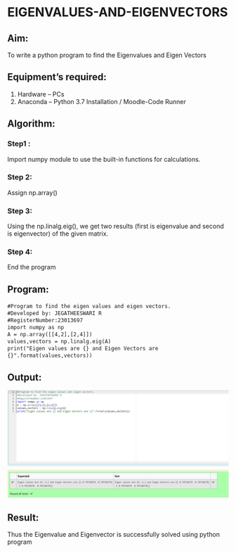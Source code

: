 # EIGENVALUES-AND-EIGENVECTORS
## Aim:
To write a python program to find the Eigenvalues and Eigen Vectors
## Equipment’s required:
1. 	Hardware – PCs
2. 	Anaconda – Python 3.7 Installation / Moodle-Code Runner
## Algorithm:
### Step1 : 
Import numpy module to use the built-in functions for calculations.
### Step 2: 
Assign np.array()

### Step 3:
Using the np.linalg.eig(),  we get two results (first is eigenvalue and second is eigenvector) of the given matrix.
### Step 4: 
End the program


## Program:
```
#Program to find the eigen values and eigen vectors.
#Developed by: JEGATHEESWARI R
#RegisterNumber:23013697
import numpy as np
A = np.array([[4,2],[2,4]])
values,vectors = np.linalg.eig(A)
print("Eigen values are {} and Eigen Vectors are {}".format(values,vectors))

```

## Output:
![OUTPUT](<Screenshot 2023-12-16 201210.png>)
## Result:
Thus the Eigenvalue and Eigenvector is successfully solved using python program
